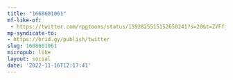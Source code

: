 ```yaml
---
title: "1668601061"
mf-like-of:
 - https://twitter.com/rpgtoons/status/1592825515152650241?s=20&t=ZYFfjiDuLh4hQGlHbJUMDg
mp-syndicate-to:
- https://brid.gy/publish/twitter
slug: 1668601061
micropub: like
layout: social
date: '2022-11-16T12:17:41'
---
```

